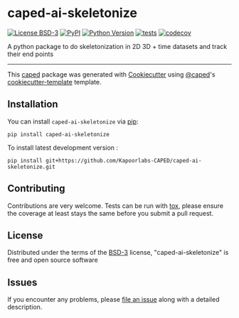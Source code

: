 # caped-ai-skeletonize

[![License BSD-3](https://img.shields.io/pypi/l/caped-ai-skeletonize.svg?color=green)](https://github.com/Kapoorlabs-CAPED/caped-ai-skeletonize/raw/main/LICENSE)
[![PyPI](https://img.shields.io/pypi/v/caped-ai-skeletonize.svg?color=green)](https://pypi.org/project/caped-ai-skeletonize)
[![Python Version](https://img.shields.io/pypi/pyversions/caped-ai-skeletonize.svg?color=green)](https://python.org)
[![tests](https://github.com/Kapoorlabs-CAPED/caped-ai-skeletonize/workflows/tests/badge.svg)](https://github.com/Kapoorlabs-CAPED/caped-ai-skeletonize/actions)
[![codecov](https://codecov.io/gh/Kapoorlabs-CAPED/caped-ai-skeletonize/branch/main/graph/badge.svg)](https://codecov.io/gh/Kapoorlabs-CAPED/caped-ai-skeletonize)


A python package to do skeletonization in 2D 3D + time datasets and track their end points

----------------------------------

This [caped] package was generated with [Cookiecutter] using [@caped]'s [cookiecutter-template] template.



## Installation

You can install `caped-ai-skeletonize` via [pip]:

    pip install caped-ai-skeletonize



To install latest development version :

    pip install git+https://github.com/Kapoorlabs-CAPED/caped-ai-skeletonize.git


## Contributing

Contributions are very welcome. Tests can be run with [tox], please ensure
the coverage at least stays the same before you submit a pull request.

## License

Distributed under the terms of the [BSD-3] license,
"caped-ai-skeletonize" is free and open source software

## Issues

If you encounter any problems, please [file an issue] along with a detailed description.


[pip]: https://pypi.org/project/pip/
[caped]: https://github.com/Kapoorlabs-CAPED
[Cookiecutter]: https://github.com/audreyr/cookiecutter
[@caped]: https://github.com/Kapoorlabs-CAPED
[MIT]: http://opensource.org/licenses/MIT
[BSD-3]: http://opensource.org/licenses/BSD-3-Clause
[GNU GPL v3.0]: http://www.gnu.org/licenses/gpl-3.0.txt
[GNU LGPL v3.0]: http://www.gnu.org/licenses/lgpl-3.0.txt
[Apache Software License 2.0]: http://www.apache.org/licenses/LICENSE-2.0
[Mozilla Public License 2.0]: https://www.mozilla.org/media/MPL/2.0/index.txt
[cookiecutter-template]: https://github.com/Kapoorlabs-CAPED/cookiecutter-template

[file an issue]: https://github.com/Kapoorlabs-CAPED/caped-ai-skeletonize/issues

[caped]: https://github.com/Kapoorlabs-CAPED/
[tox]: https://tox.readthedocs.io/en/latest/
[pip]: https://pypi.org/project/pip/
[PyPI]: https://pypi.org/
